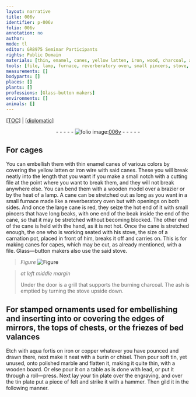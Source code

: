 ```yaml
---
layout: narrative
title: 006v
identifier: p-006v
folio: 006v
annotation: no
author:
mode: tl
editor: GR8975 Seminar Participants
rights: Public Domain
materials: [thin, enamel, canes, yellow latten, iron, wood, charcoal, ash, aqua fortis, copper, soft, tin, marble, lead, felt]
tools: [file, lamp, furnace, reverberatory oven, small pincers, stove, burin, chisel, roll-press, hammer]
measurements: []
bodyparts: []
places: []
plants: []
professions: [Glass-button makers]
environments: []
animals: []
---
```


<p><a href="{{ site.baseurl }}/translation/">[TOC]</a> | <a href="{{ site.baseurl }}/texts/p-006v_tc/" target="_blank">[diplomatic]</a></p><div class="folio" align="center">- - - - - <a href="http://gallica.bnf.fr/ark:/12148/btv1b10500001g/f18.image" target="_blank"><img src="https://cu-mkp.github.io/2017-workshop-edition/assets/photo-icon.png" alt="folio image: " style="display:inline-block; margin-bottom:-3px;"/>006v</a> - - - - - </div>  
  

## For cages

 
You can embellish them with <span class="m">thin</span> <span class="m">enamel</span> <span class="m">canes</span> of various colors by covering the <span class="m">yellow latten</span> or <span class="m">iron</span> wire with said canes. These you will break neatly into the length that you want if you make a small notch with a cutting <span class="tl">file</span> at the point where you want to break them, and they will not break anywhere else. You can bend them with a <span class="m">wood</span>en model over a brazier or by the heat of a <span class="tl">lamp</span>. A cane can be stretched out as long as you want in a small <span class="tl">furnace</span> made like a <span class="tl">reverberatory oven</span> but with openings on both sides. And once the large cane is red, they seize the hot end of it with <span class="tl">small pincers</span> that have long beaks, with one end of the beak inside the end of the cane, so that it may be stretched without becoming blocked. The other end of the cane is held with the hand, as it is not hot. Once the cane is stretched enough, the one who is working seated with his <span class="tl">stove</span>, the size of a carnation pot, placed in front of him, breaks it off and carries on. This is for making canes for capes, which may be cut, as already mentioned, with a <span class="tl">file</span>. <span class="pro">Glass—button makers</span> also use the said <span class="tl">stove</span>.
 
> *Figure*
> <a href="https://drive.google.com/open?id=0B9-oNrvWdlO5eVFRYjVCTmczcmM" target="_blank"><img src="https://cu-mkp.github.io/GR8975-edition/assets/photo-icon.png" alt="Figure" style="display:inline-block; margin-bottom:-3px;"/></a>
 
> *at left middle margin*
> 
> 
>   Under the door is a grill that supports the burning <span class="m">charcoal</span>. The <span class="m">ash</span> is emptied by turning the <span class="tl">stove</span> upside down.
 
 
  

## For stamped ornaments used for embellishing and inserting into or covering the edges of mirrors, the tops of chests, or the friezes of bed valances

 
Etch with <span class="m">aqua fortis</span> on <span class="m">iron</span> or <span class="m">copper</span> whatever you have pounced and drawn there, next make it neat with a <span class="tl">burin</span> or <span class="tl">chisel</span>. Then pour <span class="m">soft</span> <span class="m">tin</span>, yet unused, onto polished <span class="m">marble</span> and flatten it, making it quite thin, with a <span class="m">wood</span>en board. Or else pour it on a table as is done with <span class="m">lead</span>, or put it through a <span class="tl">roll—press</span>. Next lay your <span class="m">tin</span> plate over the engraving, and over the <span class="m">tin</span> plate put a piece of <span class="m">felt</span> and strike it with a <span class="tl">hammer</span>. Then gild it in the following manner.
 
